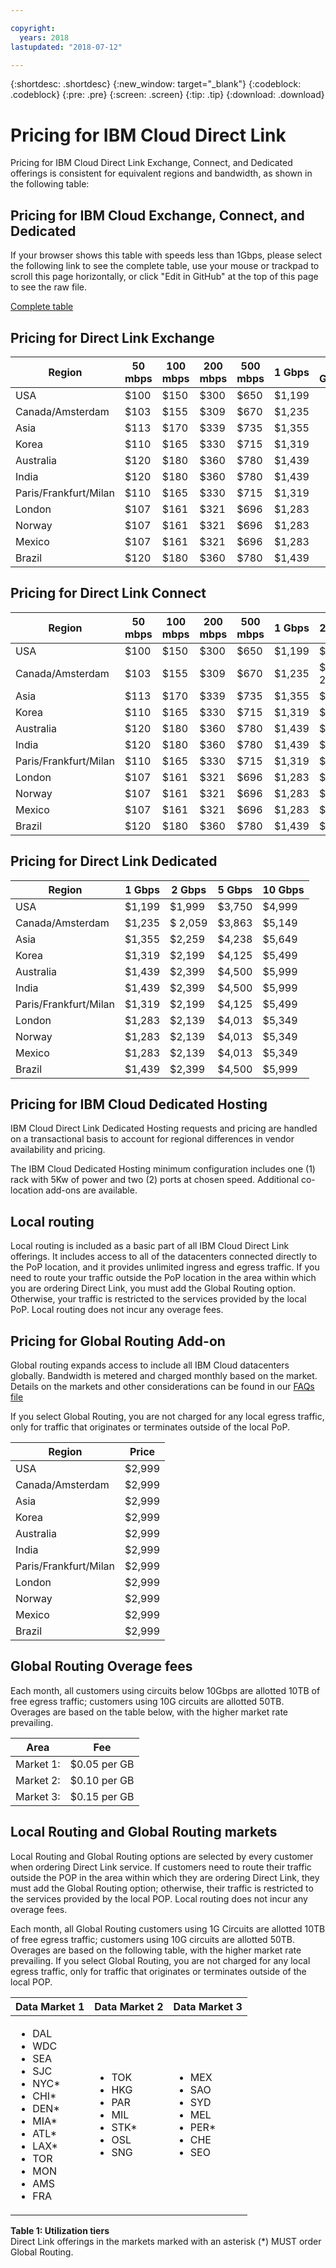 ```yaml
---

copyright:
  years: 2018
lastupdated: "2018-07-12"

---
```


{:shortdesc: .shortdesc}
{:new_window: target="_blank"}
{:codeblock: .codeblock}
{:pre: .pre}
{:screen: .screen}
{:tip: .tip}
{:download: .download}


# Pricing for IBM Cloud Direct Link 

Pricing for IBM Cloud Direct Link Exchange, Connect, and Dedicated offerings is consistent for equivalent regions and bandwidth, as shown in the following table:

## Pricing for IBM Cloud Exchange, Connect, and Dedicated

If your browser shows this table with speeds less than 1Gbps, please select the following link to see the complete table, use your mouse or trackpad to scroll this page horizontally, or click "Edit in GitHub" at the top of this page to see the raw file.

[Complete table](pricing-table.html)

## Pricing for Direct Link Exchange

| Region | 50 mbps | 100 mbps | 200 mbps | 500 mbps | 1 Gbps | 2 Gbps | 5 Gbps | 10 Gbps |
|----|----|----|----|----|----|----|----|----|
| USA |  $100 | $150 | $300 | $650 | $1,199 | 
| Canada/Amsterdam |  $103 | $155 | $309 | $670 | $1,235 |
| Asia | $113 | $170 | $339 | $735 | $1,355 |
| Korea | $110 | $165 | $330 | $715 | $1,319 |
| Australia | $120 | $180 | $360 | $780 | $1,439 |
| India | $120 | $180 | $360 | $780 | $1,439 |
| Paris/Frankfurt/Milan |  $110 | $165 | $330 | $715 | $1,319 |
| London |  $107 | $161 | $321 | $696 | $1,283 | 
| Norway | $107 | $161 | $321 | $696 | $1,283 | 
| Mexico| $107 | $161 | $321 | $696 | $1,283 | 
| Brazil | $120 | $180 | $360 | $780 | $1,439 |

## Pricing for Direct Link Connect

| Region | 50 mbps | 100 mbps | 200 mbps | 500 mbps | 1 Gbps | 2 Gbps | 5 Gbps |
|----|----|----|----|----|----|----|----|
| USA |  $100 | $150 | $300 | $650 | $1,199 | $1,999 | $3,750 | 
| Canada/Amsterdam |  $103 | $155 | $309 | $670 | $1,235 | $ 2,059 | $3,863 | 
| Asia | $113 | $170 | $339 | $735 | $1,355 | $2,259 | $4,238 | 
| Korea | $110 | $165 | $330 | $715 | $1,319 | $2,199 | $4,125 | 
| Australia | $120 | $180 | $360 | $780 | $1,439 | $2,399 | $4,500| 
| India | $120 | $180 | $360 | $780 | $1,439 | $2,399 | $4,500|
| Paris/Frankfurt/Milan |  $110 | $165 | $330 | $715 | $1,319 | $2,199 | $4,125 | 
| London |  $107 | $161 | $321 | $696 | $1,283 | $2,139 | $4,013 |
| Norway | $107 | $161 | $321 | $696 | $1,283 | $2,139 | $4,013 | 
| Mexico| $107 | $161 | $321 | $696 | $1,283 | $2,139 | $4,013 | 
| Brazil | $120 | $180 | $360 | $780 | $1,439 | $2,399 | $4,500|

## Pricing for Direct Link Dedicated

| Region |  1 Gbps | 2 Gbps | 5 Gbps | 10 Gbps |
|----|----|----|----|----|
| USA | $1,199 | $1,999 | $3,750 | $4,999 |
| Canada/Amsterdam | $1,235 | $ 2,059 | $3,863 | $5,149 |
| Asia | $1,355 | $2,259 | $4,238 | $5,649 |
| Korea | $1,319 | $2,199 | $4,125 | $5,499 |
| Australia | $1,439 | $2,399 | $4,500| $5,999 |
| India | $1,439 | $2,399 | $4,500| $5,999 |
| Paris/Frankfurt/Milan | $1,319 | $2,199 | $4,125 | $5,499 |
| London | $1,283 | $2,139 | $4,013 | $5,349 |
| Norway | $1,283 | $2,139 | $4,013 | $5,349 |
| Mexico| $1,283 | $2,139 | $4,013 | $5,349 |
| Brazil | $1,439 | $2,399 | $4,500| $5,999 |

## Pricing for IBM Cloud Dedicated Hosting

IBM Cloud Direct Link Dedicated Hosting requests and pricing are handled on a transactional basis to account for regional differences in vendor availability and pricing.

The IBM Cloud Dedicated Hosting minimum configuration includes one (1) rack with 5Kw of power and two (2) ports at chosen speed. Additional co-location add-ons are available.

## Local routing

Local routing is included as a basic part of all IBM Cloud Direct Link offerings. It includes access to all of the datacenters connected directly to the PoP location, and it provides unlimited ingress and egress traffic. If you need to route your traffic outside the PoP location in the area within which you are ordering Direct Link, you must add the Global Routing option. Otherwise, your traffic is restricted to the services provided by the local PoP. Local routing does not incur any overage fees.

## Pricing for Global Routing Add-on

Global routing expands access to include all IBM Cloud datacenters globally. Bandwidth is metered and charged monthly based on the market. Details on the markets and other considerations can be found in our [FAQs file](faqs.html#what-are-the-local-routing-and-global-routing-options)

If you select Global Routing, you are not charged for any local egress traffic, only for traffic that originates or terminates outside of the local PoP.

| Region | Price |
|---------|----------|
|USA | $2,999 |
|Canada/Amsterdam | $2,999 |
|Asia | $2,999 |
|Korea | $2,999 |
|Australia | $2,999 |
|India | $2,999 |
|Paris/Frankfurt/Milan | $2,999 |
|London | $2,999 |
|Norway | $2,999 |
|Mexico | $2,999 |
|Brazil | $2,999 |

## Global Routing Overage fees

Each month, all customers using circuits below 10Gbps are allotted 10TB of free egress traffic; customers using 10G circuits are allotted 50TB. Overages are based on the table below, with the higher market rate prevailing. 

|Area | Fee |
|--------|--------|
| Market 1: | $0.05 per GB |
| Market 2: | $0.10 per GB |
| Market 3: | $0.15 per GB |


## Local Routing and Global Routing markets
Local Routing and Global Routing options are selected by every customer when ordering Direct Link service. If customers need to route their traffic outside the POP in the area within which they are ordering Direct Link, they must add the Global Routing option; otherwise, their traffic is restricted to the services provided by the local POP. Local routing does not incur any overage fees.

Each month, all Global Routing customers using 1G Circuits are allotted 10TB of free egress traffic; customers using 10G circuits are allotted 50TB. Overages are based on the following table, with the higher market rate prevailing. If you select Global Routing, you are not charged for any local egress traffic, only for traffic that originates or terminates outside of the local POP.

|Data Market 1|Data Market 2|Data Market 3|
|---|---|---|
|<ul><li>DAL</li><li>WDC</li><li>SEA</li><li>SJC</li><li>NYC*</li><li>CHI*</li><li>DEN*</li><li>MIA*</li><li>ATL*</li><li>LAX*</li><li>TOR</li><li>MON</li><li>AMS</li><li>FRA</li></ul>|<ul><li>TOK</li><li>HKG</li><li>PAR</li><li>MIL</li><li>STK*</li><li>OSL</li><li>SNG</li></ul>|<ul><li>MEX</li><li>SAO</li><li>SYD</li><li>MEL</li><li>PER*</li><li>CHE</li><li>SEO</li></ul>|
**Table 1: Utilization tiers**<br/>
Direct Link offerings in the markets marked with an asterisk (*) MUST order Global Routing.
